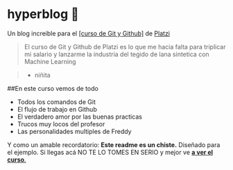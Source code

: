 # hyperblog 💚
Un blog increible para el [[curso de Git y Github]](https://platzi.com/cursos/git-github/ "[curso de Git y Github]") de [Platzi](https://platzi.com/cursos/git-github/ "Platzi")
>El curso de Git y Github de Platzi es lo que me hacia falta para triplicar mi salario y lanzarme la industria del tegido de lana sintetica con Machine Learning

> * niñita

##En este curso vemos de todo

- Todos los comandos de Git
- El flujo de trabajo en Github
- El verdadero amor por las buenas practicas 
- Trucos muy locos del profesor
- Las personalidades multiples de Freddy

Y como un amable recordatorio: **Este readme es un chiste.** Diseñado para el ejemplo. Si llegas acá NO TE LO TOMES EN SERIO y mejor ve [**a ver el curso**.](https://platzi.com/cursos/git-github/ "a ver el curso.")